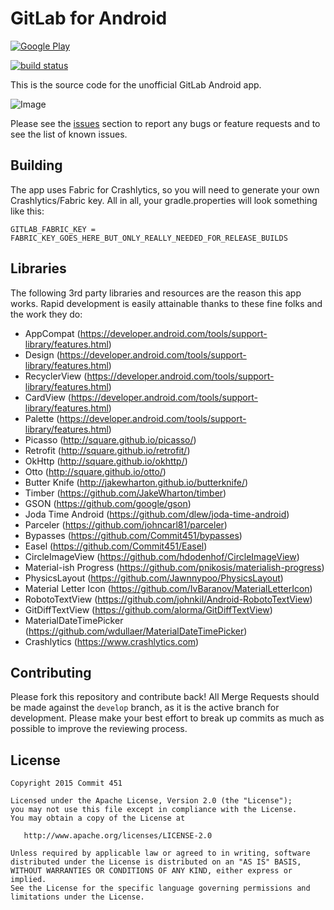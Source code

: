 # GitLab for Android
[![Google Play](https://gitlab.com/Commit451/GitLabAndroid/raw/master/art/google-play-badge.png)](https://play.google.com/store/apps/details?id=com.commit451.gitlab)

[![build status](https://gitlab.com/ci/projects/7701/status.png?ref=master)](https://gitlab.com/ci/projects/7701?ref=master)

This is the source code for the unofficial GitLab Android app.

![Image](https://gitlab.com/Commit451/GitLabAndroid/raw/master/art/screenshot-1.png)

Please see the [issues](https://gitlab.com/Commit451/GitLabAndroid/issues) section to
report any bugs or feature requests and to see the list of known issues.

## Building
The app uses Fabric for Crashlytics, so you will need to generate your own Crashlytics/Fabric key. All in all, your gradle.properties will look something like this:
```Gradle
GITLAB_FABRIC_KEY = FABRIC_KEY_GOES_HERE_BUT_ONLY_REALLY_NEEDED_FOR_RELEASE_BUILDS
```
## Libraries
The following 3rd party libraries and resources are the reason this app works. Rapid development is easily attainable thanks to these fine folks and the work they do:

- AppCompat (https://developer.android.com/tools/support-library/features.html)
- Design (https://developer.android.com/tools/support-library/features.html)
- RecyclerView (https://developer.android.com/tools/support-library/features.html)
- CardView (https://developer.android.com/tools/support-library/features.html)
- Palette (https://developer.android.com/tools/support-library/features.html)
- Picasso (http://square.github.io/picasso/)
- Retrofit (http://square.github.io/retrofit/)
- OkHttp (http://square.github.io/okhttp/)
- Otto (http://square.github.io/otto/)
- Butter Knife (http://jakewharton.github.io/butterknife/)
- Timber (https://github.com/JakeWharton/timber)
- GSON (https://github.com/google/gson)
- Joda Time Android (https://github.com/dlew/joda-time-android)
- Parceler (https://github.com/johncarl81/parceler)
- Bypasses (https://github.com/Commit451/bypasses)
- Easel (https://github.com/Commit451/Easel)
- CircleImageView (https://github.com/hdodenhof/CircleImageView)
- Material-ish Progress (https://github.com/pnikosis/materialish-progress)
- PhysicsLayout (https://github.com/Jawnnypoo/PhysicsLayout)
- Material Letter Icon (https://github.com/IvBaranov/MaterialLetterIcon)
- RobotoTextView (https://github.com/johnkil/Android-RobotoTextView)
- GitDiffTextView (https://github.com/alorma/GitDiffTextView)
- MaterialDateTimePicker (https://github.com/wdullaer/MaterialDateTimePicker)
- Crashlytics (https://www.crashlytics.com)

## Contributing
Please fork this repository and contribute back! All Merge Requests should be made against the `develop` branch, as it is the active branch for development. Please make your best effort to break up commits as much as possible to improve the reviewing process.

License
--------

    Copyright 2015 Commit 451

    Licensed under the Apache License, Version 2.0 (the "License");
    you may not use this file except in compliance with the License.
    You may obtain a copy of the License at

       http://www.apache.org/licenses/LICENSE-2.0

    Unless required by applicable law or agreed to in writing, software
    distributed under the License is distributed on an "AS IS" BASIS,
    WITHOUT WARRANTIES OR CONDITIONS OF ANY KIND, either express or implied.
    See the License for the specific language governing permissions and
    limitations under the License.